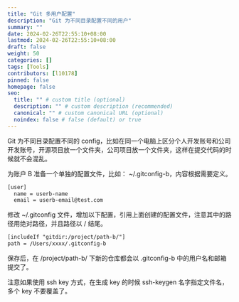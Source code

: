```yaml
---
title: "Git 多用户配置"
description: "Git 为不同目录配置不同的用户"
summary: ""
date: 2024-02-26T22:55:10+08:00
lastmod: 2024-02-26T22:55:10+08:00
draft: false
weight: 50
categories: []
tags: [Tools]
contributors: [l10178]
pinned: false
homepage: false
seo:
  title: "" # custom title (optional)
  description: "" # custom description (recommended)
  canonical: "" # custom canonical URL (optional)
  noindex: false # false (default) or true
---
```


Git 为不同目录配置不同的 config，比如在同一个电脑上区分个人开发账号和公司开发账号，开源项目放一个文件夹，公司项目放一个文件夹，这样在提交代码的时候就不会混乱。

为账户 B 准备一个单独的配置文件，比如： ~/.gitconfig-b，内容根据需要定义。

```txt
[user]
  name = userb-name
  email = userb-email@test.com
```

修改 ~/.gitconfig 文件，增加以下配置，引用上面创建的配置文件，注意其中的路径用绝对路径，并且路径以 / 结尾。

```txt
[includeIf "gitdir:/project/path-b/"]
path = /Users/xxxx/.gitconfig-b
```

保存后，在 /project/path-b/ 下新的仓库都会以 .gitconfig-b 中的用户名和邮箱提交了。

注意如果使用 ssh key 方式，在生成 key 的时候 ssh-keygen 名字指定文件名，多个 key 不要覆盖了。
